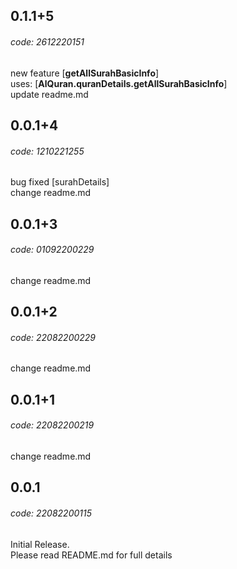 ## 0.1.1+5
###### code: 2612220151
new feature [<b>getAllSurahBasicInfo</b>]</br>
    uses: [<b>AlQuran.quranDetails.getAllSurahBasicInfo</b>]</br>
update readme.md

## 0.0.1+4
###### code: 1210221255
bug fixed [surahDetails]</br>
change readme.md

## 0.0.1+3
###### code: 01092200229
change readme.md

## 0.0.1+2 
###### code: 22082200229
change readme.md

## 0.0.1+1 
###### code: 22082200219
change readme.md

## 0.0.1 
###### code: 22082200115
Initial Release. </br>
Please read README.md for full details
